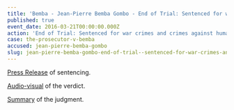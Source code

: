 ```yaml
---
title: 'Bemba - Jean-Pierre Bemba Gombo - End of Trial: Sentenced for war crimes and crimes against humanity'
published: true
event_date: 2016-03-21T00:00:00.000Z
action: 'End of Trial: Sentenced for war crimes and crimes against humanity'
case: the-prosecutor-v-bemba
accused: jean-pierre-bemba-gombo
slug: jean-pierre-bemba-gombo-end-of-trial--sentenced-for-war-crimes-and-crimes-against-humanity
---
```



[Press Release](https://www.icc-cpi.int/en_menus/icc/press%20and%20media/press%20releases/Pages/pr1200.aspx) of sentencing.

[Audio-visual](https://www.youtube.com/watch?v=sqHt2Yr555A) of the verdict.

[Summary](https://www.icc-cpi.int/iccdocs/PIDS/publications/2016.03.21_Summary_of_the_Judgment-Eng.pdf) of the judgment.